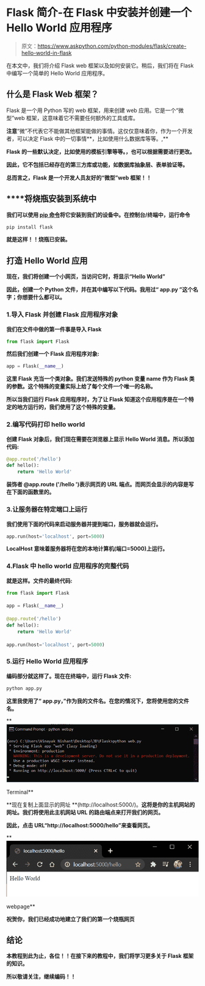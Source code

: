 # Flask 简介-在 Flask 中安装并创建一个 Hello World 应用程序

> 原文：<https://www.askpython.com/python-modules/flask/create-hello-world-in-flask>

在本文中，我们将介绍 Flask web 框架以及如何安装它。稍后，我们将在 Flask 中编写一个简单的 Hello World 应用程序。

## **什么是 Flask Web 框架**？

Flask 是一个用 Python 写的 web 框架，用来创建 web 应用。它是一个“微型”web 框架，这意味着它不需要任何额外的工具或库。

**注意**“微”不代表它不能做其他框架能做的事情。这仅仅意味着你，作为一个开发者，可以决定 Flask 中的一切事情**，比如使用什么数据库等等。,**

**Flask 的一些默认决定，比如使用的模板引擎等等。，也可以根据需要进行更改。**

**因此，它不包括已经存在的第三方库或功能，如数据库抽象层、表单验证等。**

**总而言之，Flask 是一个开发人员友好的“微型”web 框架！！**

## ****将烧瓶安装到**系统中**

**我们可以使用 [**pip** 命令](https://www.askpython.com/python-modules/python-pip)将它安装到我们的设备中。在控制台/终端中，运行命令**

```py
pip install flask 
```

**就是这样！！烧瓶已安装。**

## ****打造 Hello World 应用****

**现在，我们将创建一个小网页，当访问它时，将显示“Hello World”**

**因此，创建一个 Python 文件，并在其中编写以下代码。我用过“ **app.py** ”这个名字；你想要什么都可以。**

### **1.导入 Flask 并创建 Flask 应用程序对象**

**我们在文件中做的第一件事是导入 Flask**

```py
from flask import Flask 
```

**然后我们创建一个 Flask 应用程序对象:**

```py
app = Flask(__name__) 
```

**这里 Flask 充当一个类对象。我们发送特殊的 python 变量 **__name__** 作为 Flask 类的参数。这个特殊的变量实际上给了每个文件一个唯一的名称。**

**所以当我们运行 Flask 应用程序时，为了让 Flask 知道这个应用程序是在一个特定的地方运行的，我们使用了这个特殊的变量。**

### **2.编写代码打印 hello world**

**创建 Flask 对象后，我们现在需要在浏览器上显示 Hello World 消息。所以添加代码:**

```py
@app.route('/hello')
def hello():
    return 'Hello World' 
```

**装饰者 **@app.route** ('/hello ')表示网页的 URL 端点。而网页会显示的内容是写在下面的函数里的。**

### **3.让服务器在特定端口上运行**

**我们使用下面的代码来启动服务器并提到端口，服务器就会运行。**

```py
app.run(host='localhost', port=5000) 
```

**LocalHost 意味着服务器将在您的本地计算机(端口=5000)上运行。**

### **4.Flask 中 hello world 应用程序的完整代码**

**就是这样。文件的最终代码:**

```py
from flask import Flask

app = Flask(__name__)

@app.route('/hello')
def hello():
    return 'Hello World'

app.run(host='localhost', port=5000) 
```

### **5.**运行 Hello World 应用程序****

**编码部分就这样了。现在在终端中，运行 Flask 文件:**

```py
python app.py 
```

**这里我使用了“ **app.py，**”作为我的文件名。在您的情况下，您将使用您的文件名。**

**![Terminal](img/111329f1001e213c7053bfe065a92bd8.png)

Terminal** 

**现在复制上面显示的网址 **(http://localhost:5000/)。**这将是你的主机网站的网址。我们将使用此主机网站 URL 的路由端点来打开我们的网页。**

**因此，点击 URL“**http://localhost:5000/hello**”来查看网页。**

**![webpage](img/bb8c3e11797f95051e418c467bd33991.png)

webpage** 

**祝贺你，我们已经成功地建立了我们的第一个烧瓶网页**

## ****结论****

**本教程到此为止，各位！！在接下来的教程中，我们将学习更多关于 Flask 框架的知识。**

**所以敬请关注，继续编码！！**